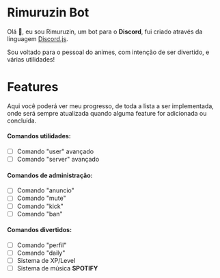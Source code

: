# Rimuruzin Bot

Olá 👋,
eu sou Rimuruzin, um bot para o **Discord**, fui criado através da linguagem [Discord.js](https://discord.js.org).

Sou voltado para o pessoal do animes, com intenção de ser divertido, e várias utilidades!

# Features
Aqui você poderá ver meu progresso, de toda a lista a ser implementada, onde será sempre atualizada quando alguma feature for adicionada ou concluída.

#### Comandos utilidades:
- [ ] Comando "user" avançado
- [ ] Comando "server" avançado

#### Comandos de administração:
- [ ] Comando "anuncio"
- [ ]  Comando "mute"
- [ ] Comando "kick"
- [ ] Comando "ban"

#### Comandos divertidos:
- [ ] Comando "perfil"
- [ ] Comando "daily"
- [ ] Sistema de XP/Level
- [ ] Sistema de música **SPOTIFY**